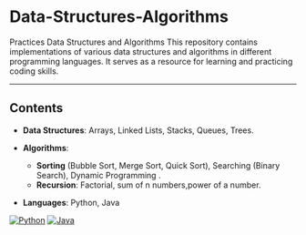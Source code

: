 

# Data-Structures-Algorithms



Practices Data Structures and Algorithms
This repository contains implementations of various data structures and algorithms in different programming languages. It serves as a resource for learning and practicing coding skills.


-- - 

## Contents
- **Data Structures**: Arrays, Linked Lists, Stacks, Queues, Trees.
  
- **Algorithms**: 
  - **Sorting** (Bubble Sort, Merge Sort, Quick Sort), Searching (Binary Search), Dynamic Programming .
  - **Recursion**: Factorial, sum of n numbers,power of a number.
- **Languages**: Python, Java
 <p>
  <a href="#"><img src="https://img.shields.io/badge/Python-FFD43B?style=for-the-badge&logo=python&logoColor=blue" alt="Python" /></a>
  <a href="#"><img src="https://img.shields.io/badge/Java-ED8B00?style=for-the-badge&logo=openjdk&logoColor=white" alt="Java" /></a>
</p>